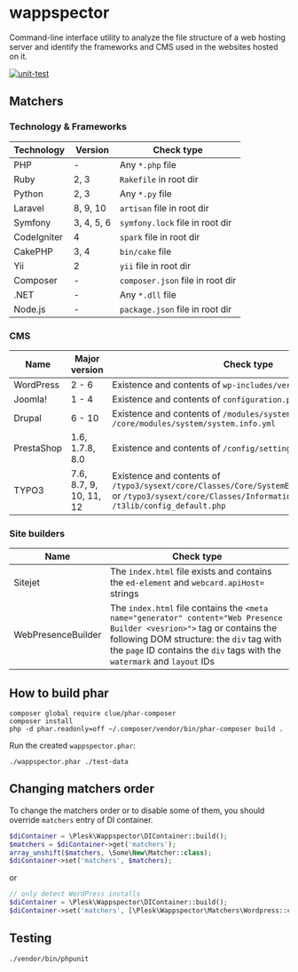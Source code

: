 # wappspector
Command-line interface utility to analyze the file structure of a web hosting server and identify the frameworks and CMS used in the websites hosted on it.

[![unit-test](https://github.com/plesk/wappspector/actions/workflows/unit-test.yml/badge.svg)](https://github.com/plesk/wappspector/actions/workflows/unit-test.yml)

## Matchers
### Technology & Frameworks

| Technology  | Version    | Check type                       |
|-------------|------------|----------------------------------|
| PHP         | -          | Any `*.php` file                 |
| Ruby        | 2, 3       | `Rakefile` in root dir           |
| Python      | 2, 3       | Any `*.py` file                  |
| Laravel     | 8, 9, 10   | `artisan` file in root dir       |
| Symfony     | 3, 4, 5, 6 | `symfony.lock` file in root dir  |
| CodeIgniter | 4          | `spark` file in root dir         |
| CakePHP     | 3, 4       | `bin/cake` file                  |
| Yii         | 2          | `yii` file in root dir           |
| Composer    | -          | `composer.json` file in root dir |
| .NET        | -          | Any `*.dll` file                 |
| Node.js     | -          | `package.json` file in root dir  |

### CMS
| Name       | Major version           | Check type                                                                                                                                                                           |
|------------|-------------------------|--------------------------------------------------------------------------------------------------------------------------------------------------------------------------------------|
| WordPress  | 2 - 6                   | Existence and contents of `wp-includes/version.php`                                                                                                                                  |
| Joomla!    | 1 - 4                   | Existence and contents of `configuration.php` in root dir                                                                                                                            |
| Drupal     | 6 - 10                  | Existence and contents of `/modules/system/system.info` or `/core/modules/system/system.info.yml`                                                                                    |
| PrestaShop | 1.6, 1.7.8, 8.0         | Existence and contents of `/config/settings.inc.php`                                                                                                                                 |
| TYPO3      | 7.6, 8.7, 9, 10, 11, 12 | Existence and contents of `/typo3/sysext/core/Classes/Core/SystemEnvironmentBuilder.php` or `/typo3/sysext/core/Classes/Information/Typo3Version.php` or `/t3lib/config_default.php` |

### Site builders
| Name               | Check type                                                                                                                                                                                                                                       |
|--------------------|--------------------------------------------------------------------------------------------------------------------------------------------------------------------------------------------------------------------------------------------------|
| Sitejet            | The `index.html` file exists and contains the `ed-element` and `webcard.apiHost=` strings                                                                                                                                                        |
| WebPresenceBuilder | The `index.html` file contains the `<meta name="generator" content="Web Presence Builder <vesrion>">` tag or contains the following DOM structure: the `div` tag with the `page` ID contains the `div` tags with the `watermark` and `layout` IDs|

## How to build phar
```shell
composer global require clue/phar-composer
composer install
php -d phar.readonly=off ~/.composer/vendor/bin/phar-composer build .
```

Run the created `wappspector.phar`:
```shell
./wappspector.phar ./test-data
```

## Changing matchers order
To change the matchers order or to disable some of them, you should override `matchers` entry of DI container.

```php
$diContainer = \Plesk\Wappspector\DIContainer::build();
$matchers = $diContainer->get('matchers');
array_unshift($matchers, \Some\New\Matcher::class);
$diContainer->set('matchers', $matchers);
```

or

```php
// only detect WordPress installs
$diContainer = \Plesk\Wappspector\DIContainer::build();
$diContainer->set('matchers', [\Plesk\Wappspector\Matchers\Wordpress::class]);
```

## Testing
```shell
./vendor/bin/phpunit
```
